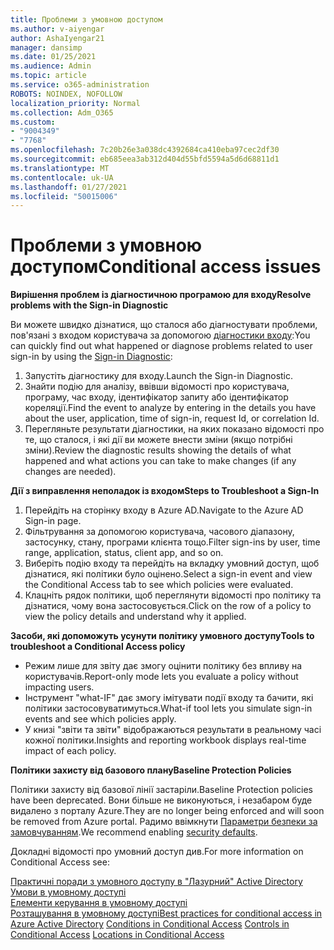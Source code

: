 ```yaml
---
title: Проблеми з умовною доступом
ms.author: v-aiyengar
author: AshaIyengar21
manager: dansimp
ms.date: 01/25/2021
ms.audience: Admin
ms.topic: article
ms.service: o365-administration
ROBOTS: NOINDEX, NOFOLLOW
localization_priority: Normal
ms.collection: Adm_O365
ms.custom:
- "9004349"
- "7768"
ms.openlocfilehash: 7c20b26e3a038dc4392684ca410eba97cec2df30
ms.sourcegitcommit: eb685eea3ab312d404d55bfd5594a5d6d68811d1
ms.translationtype: MT
ms.contentlocale: uk-UA
ms.lasthandoff: 01/27/2021
ms.locfileid: "50015006"
---
```

# <a name="conditional-access-issues"></a><span data-ttu-id="01204-102">Проблеми з умовною доступом</span><span class="sxs-lookup"><span data-stu-id="01204-102">Conditional access issues</span></span>

<span data-ttu-id="01204-103">**Вирішення проблем із діагностичною програмою для входу**</span><span class="sxs-lookup"><span data-stu-id="01204-103">**Resolve problems with the Sign-in Diagnostic**</span></span>

<span data-ttu-id="01204-104">Ви можете швидко дізнатися, що сталося або діагностувати проблеми, пов'язані з входом користувача за допомогою [діагностики входу](https://portal.azure.com/#blade/Microsoft_AAD_IAM/ActiveDirectoryMenuBlade/diagnose/symptomId/ms_aad_dxp_signin_caDiagnoseAndSolveSummarySymptom):</span><span class="sxs-lookup"><span data-stu-id="01204-104">You can quickly find out what happened or diagnose problems related to user sign-in by using the [Sign-in Diagnostic](https://portal.azure.com/#blade/Microsoft_AAD_IAM/ActiveDirectoryMenuBlade/diagnose/symptomId/ms_aad_dxp_signin_caDiagnoseAndSolveSummarySymptom):</span></span>

1. <span data-ttu-id="01204-105">Запустіть діагностику для входу.</span><span class="sxs-lookup"><span data-stu-id="01204-105">Launch the Sign-in Diagnostic.</span></span>
1. <span data-ttu-id="01204-106">Знайти подію для аналізу, ввівши відомості про користувача, програму, час входу, ідентифікатор запиту або ідентифікатор кореляції.</span><span class="sxs-lookup"><span data-stu-id="01204-106">Find the event to analyze by entering in the details you have about the user, application, time of sign-in, request Id, or correlation Id.</span></span>
1. <span data-ttu-id="01204-107">Перегляньте результати діагностики, на яких показано відомості про те, що сталося, і які дії ви можете внести зміни (якщо потрібні зміни).</span><span class="sxs-lookup"><span data-stu-id="01204-107">Review the diagnostic results showing the details of what happened and what actions you can take to make changes (if any changes are needed).</span></span>

<span data-ttu-id="01204-108">**Дії з виправлення неполадок із входом**</span><span class="sxs-lookup"><span data-stu-id="01204-108">**Steps to Troubleshoot a Sign-In**</span></span> 

1. <span data-ttu-id="01204-109">Перейдіть на сторінку входу в Azure AD.</span><span class="sxs-lookup"><span data-stu-id="01204-109">Navigate to the Azure AD Sign-in page.</span></span>
1. <span data-ttu-id="01204-110">Фільтрування за допомогою користувача, часового діапазону, застосунку, стану, програми клієнта тощо.</span><span class="sxs-lookup"><span data-stu-id="01204-110">Filter sign-ins by user, time range, application, status, client app, and so on.</span></span>
1. <span data-ttu-id="01204-111">Виберіть подію входу та перейдіть на вкладку умовний доступ, щоб дізнатися, які політики було оцінено.</span><span class="sxs-lookup"><span data-stu-id="01204-111">Select a sign-in event and view the Conditional Access tab to see which policies were evaluated.</span></span>
1. <span data-ttu-id="01204-112">Клацніть рядок політики, щоб переглянути відомості про політику та дізнатися, чому вона застосовується.</span><span class="sxs-lookup"><span data-stu-id="01204-112">Click on the row of a policy to view the policy details and understand why it applied.</span></span>

<span data-ttu-id="01204-113">**Засоби, які допоможуть усунути політику умовного доступу**</span><span class="sxs-lookup"><span data-stu-id="01204-113">**Tools to troubleshoot a Conditional Access policy**</span></span>

- <span data-ttu-id="01204-114">Режим лише для звіту дає змогу оцінити політику без впливу на користувачів.</span><span class="sxs-lookup"><span data-stu-id="01204-114">Report-only mode lets you evaluate a policy without impacting users.</span></span>
- <span data-ttu-id="01204-115">Інструмент "what-IF" дає змогу імітувати події входу та бачити, які політики застосовуватимуться.</span><span class="sxs-lookup"><span data-stu-id="01204-115">What-if tool lets you simulate sign-in events and see which policies apply.</span></span>
- <span data-ttu-id="01204-116">У книзі "звіти та звіти" відображаються результати в реальному часі кожної політики.</span><span class="sxs-lookup"><span data-stu-id="01204-116">Insights and reporting workbook displays real-time impact of each policy.</span></span>

<span data-ttu-id="01204-117">**Політики захисту від базового плану**</span><span class="sxs-lookup"><span data-stu-id="01204-117">**Baseline Protection Policies**</span></span>

<span data-ttu-id="01204-118">Політики захисту від базової лінії застаріли.</span><span class="sxs-lookup"><span data-stu-id="01204-118">Baseline Protection policies have been deprecated.</span></span> <span data-ttu-id="01204-119">Вони більше не виконуються, і незабаром буде видалено з порталу Azure.</span><span class="sxs-lookup"><span data-stu-id="01204-119">They are no longer being enforced and will soon be removed from Azure portal.</span></span> <span data-ttu-id="01204-120">Радимо ввімкнути [Параметри безпеки за замовчуванням](https://docs.microsoft.com/azure/active-directory/fundamentals/concept-fundamentals-security-defaults).</span><span class="sxs-lookup"><span data-stu-id="01204-120">We recommend enabling [security defaults](https://docs.microsoft.com/azure/active-directory/fundamentals/concept-fundamentals-security-defaults).</span></span>

<span data-ttu-id="01204-121">Докладні відомості про умовний доступ див.</span><span class="sxs-lookup"><span data-stu-id="01204-121">For more information on Conditional Access see:</span></span>

<span data-ttu-id="01204-122">[Практичні поради з умовного доступу в "Лазурний" Active Directory](https://docs.microsoft.com/azure/active-directory/conditional-access/best-practices)  
 [Умови в умовному доступі](https://docs.microsoft.com/azure/active-directory/conditional-access/best-practices)  
 [Елементи керування в умовному доступі](https://docs.microsoft.com/azure/active-directory/conditional-access/controls)  
 [Розташування в умовному доступі](https://docs.microsoft.com/azure/active-directory/conditional-access/location-condition)</span><span class="sxs-lookup"><span data-stu-id="01204-122">[Best practices for conditional access in Azure Active Directory](https://docs.microsoft.com/azure/active-directory/conditional-access/best-practices) 
[Conditions in Conditional Access](https://docs.microsoft.com/azure/active-directory/conditional-access/best-practices) 
[Controls in Conditional Access](https://docs.microsoft.com/azure/active-directory/conditional-access/controls) 
[Locations in Conditional Access ](https://docs.microsoft.com/azure/active-directory/conditional-access/location-condition)</span></span>
